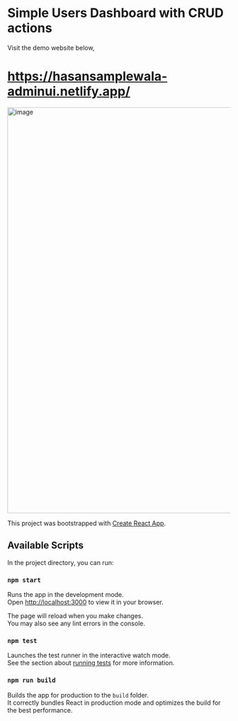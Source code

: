 # Simple Users Dashboard with CRUD actions
Visit the demo website below,
# https://hasansamplewala-adminui.netlify.app/
<img width="916" alt="image" src="https://user-images.githubusercontent.com/63907816/226263836-7ae47020-bd69-4427-9fa2-895abbd4f4e6.png">

This project was bootstrapped with [Create React App](https://github.com/facebook/create-react-app).

## Available Scripts

In the project directory, you can run:

### `npm start`

Runs the app in the development mode.\
Open [http://localhost:3000](http://localhost:3000) to view it in your browser.

The page will reload when you make changes.\
You may also see any lint errors in the console.

### `npm test`

Launches the test runner in the interactive watch mode.\
See the section about [running tests](https://facebook.github.io/create-react-app/docs/running-tests) for more information.

### `npm run build`

Builds the app for production to the `build` folder.\
It correctly bundles React in production mode and optimizes the build for the best performance.

